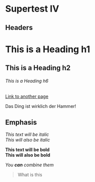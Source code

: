 # Supertest IV

## Headers

# This is a Heading h1
## This is a Heading h2
###### This is a Heading h6

[Link to another page](./new-page.html)

Das Ding ist wirklich der Hammer!

## Emphasis

*This text will be italic*  
_This will also be italic_

**This text will be bold**  
__This will also be bold__

_You **can** combine them_

> What is this
